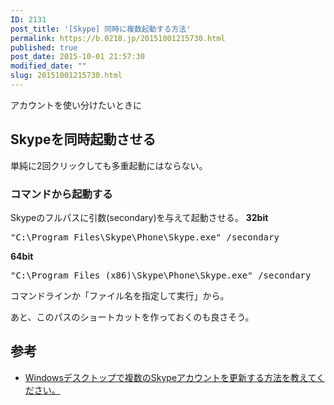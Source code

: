 ```yaml
---
ID: 2131
post_title: '[Skype] 同時に複数起動する方法'
permalink: https://b.0218.jp/20151001215730.html
published: true
post_date: 2015-10-01 21:57:30
modified_date: ""
slug: 20151001215730.html
---
```

アカウントを使い分けたいときに
<!--more-->
<h2>Skypeを同時起動させる</h2>
単純に2回クリックしても多重起動にはならない。

<h3>コマンドから起動する</h3>
Skypeのフルパスに引数(secondary)を与えて起動させる。
<b>32bit</b>
<pre class="cmd">"C:\Program Files\Skype\Phone\Skype.exe" /secondary</pre>
<b>64bit</b>
<pre class="cmd">"C:\Program Files (x86)\Skype\Phone\Skype.exe" /secondary</pre>
コマンドラインか「ファイル名を指定して実行」から。

あと、このパスのショートカットを作っておくのも良さそう。
<h2>参考</h2>
<ul>
<li><a href="https://support.skype.com/ja/faq/FA829/" target="_blank">Windowsデスクトップで複数のSkypeアカウントを更新する方法を教えてください。</a></li>
</ul>